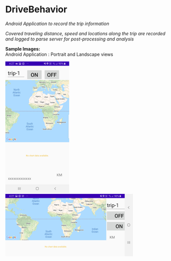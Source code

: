 # DriveBehavior

<p><i> Android Application to record the trip information   </i> </p>
<p><i> Covered traveling distance, speed and locations along the trip are recorded and logged to parse server for post-processing and analysis </i> </p>


<b> Sample Images:<br/></b>
Android Application : Portrait and Landscape views

<img src=https://github.com/hkbtotw/DriveBehavior/blob/master/ScreenCapture/ScreenPortrait.jpg alt="Demo UI" width="200"/>

<img src=https://github.com/hkbtotw/DriveBehavior/blob/master/ScreenCapture/ScreenLandscape.jpg alt="Demo UI" width="400"/>
